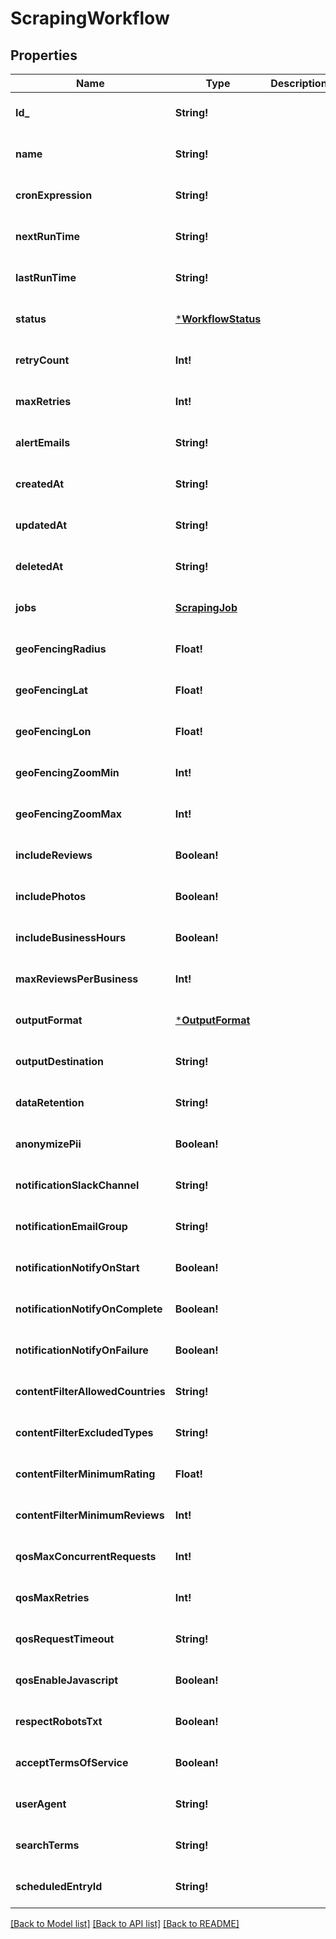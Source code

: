 # ScrapingWorkflow

## Properties
Name | Type | Description | Notes
------------ | ------------- | ------------- | -------------
**Id_** | **String!** |  | [optional] [default to null]
**name** | **String!** |  | [optional] [default to null]
**cronExpression** | **String!** |  | [optional] [default to null]
**nextRunTime** | **String!** |  | [optional] [default to null]
**lastRunTime** | **String!** |  | [optional] [default to null]
**status** | [***WorkflowStatus**](WorkflowStatus.md) |  | [optional] [default to null]
**retryCount** | **Int!** |  | [optional] [default to null]
**maxRetries** | **Int!** |  | [optional] [default to null]
**alertEmails** | **String!** |  | [optional] [default to null]
**createdAt** | **String!** |  | [optional] [default to null]
**updatedAt** | **String!** |  | [optional] [default to null]
**deletedAt** | **String!** |  | [optional] [default to null]
**jobs** | [**ScrapingJob**](ScrapingJob.md) |  | [optional] [default to null]
**geoFencingRadius** | **Float!** |  | [optional] [default to null]
**geoFencingLat** | **Float!** |  | [optional] [default to null]
**geoFencingLon** | **Float!** |  | [optional] [default to null]
**geoFencingZoomMin** | **Int!** |  | [optional] [default to null]
**geoFencingZoomMax** | **Int!** |  | [optional] [default to null]
**includeReviews** | **Boolean!** |  | [optional] [default to null]
**includePhotos** | **Boolean!** |  | [optional] [default to null]
**includeBusinessHours** | **Boolean!** |  | [optional] [default to null]
**maxReviewsPerBusiness** | **Int!** |  | [optional] [default to null]
**outputFormat** | [***OutputFormat**](OutputFormat.md) |  | [optional] [default to null]
**outputDestination** | **String!** |  | [optional] [default to null]
**dataRetention** | **String!** |  | [optional] [default to null]
**anonymizePii** | **Boolean!** |  | [optional] [default to null]
**notificationSlackChannel** | **String!** |  | [optional] [default to null]
**notificationEmailGroup** | **String!** |  | [optional] [default to null]
**notificationNotifyOnStart** | **Boolean!** |  | [optional] [default to null]
**notificationNotifyOnComplete** | **Boolean!** |  | [optional] [default to null]
**notificationNotifyOnFailure** | **Boolean!** |  | [optional] [default to null]
**contentFilterAllowedCountries** | **String!** |  | [optional] [default to null]
**contentFilterExcludedTypes** | **String!** |  | [optional] [default to null]
**contentFilterMinimumRating** | **Float!** |  | [optional] [default to null]
**contentFilterMinimumReviews** | **Int!** |  | [optional] [default to null]
**qosMaxConcurrentRequests** | **Int!** |  | [optional] [default to null]
**qosMaxRetries** | **Int!** |  | [optional] [default to null]
**qosRequestTimeout** | **String!** |  | [optional] [default to null]
**qosEnableJavascript** | **Boolean!** |  | [optional] [default to null]
**respectRobotsTxt** | **Boolean!** |  | [optional] [default to null]
**acceptTermsOfService** | **Boolean!** |  | [optional] [default to null]
**userAgent** | **String!** |  | [optional] [default to null]
**searchTerms** | **String!** |  | [optional] [default to null]
**scheduledEntryId** | **String!** |  | [optional] [default to null]

[[Back to Model list]](../README.md#documentation-for-models) [[Back to API list]](../README.md#documentation-for-api-endpoints) [[Back to README]](../README.md)


